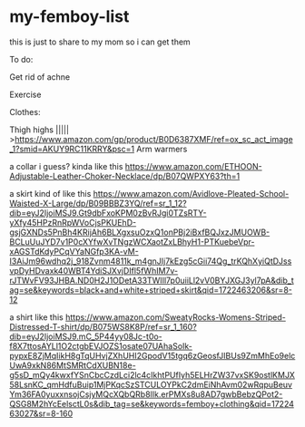 # my-femboy-list
this is just to share to my mom so i can get them

To do:

Get rid of achne 

Exercise

Clothes:

Thigh highs 
‎|||||       >https://www.amazon.com/gp/product/B0D6387XMF/ref=ox_sc_act_image_1?smid=AKUY9RC11KRRY&psc=1
Arm warmers

a collar i guess? kinda like this https://www.amazon.com/ETHOON-Adjustable-Leather-Choker-Necklace/dp/B07QWPXY63?th=1

a skirt kind of like this
https://www.amazon.com/Avidlove-Pleated-School-Waisted-X-Large/dp/B09BBBZ3YQ/ref=sr_1_12?dib=eyJ2IjoiMSJ9.Gt9dbFxoKPM0zBvRJgi0TZsRTY-yXfy45HPzRnRpWVoCjsPKUEhD-gsjGXNDs5PnBh4KRijAh6BLXgxsuOzxQ1onPBj2iBxfBQJxzJMUOWB-BCLuUuJYD7v1P0cXYfwXvTNgzWCXaotZxLBhyH1-PTKuebeVpr-xAGSTdKdyPCqVYaNGfp3KA-vM-I3AiJm96wdhq2j_918Zvnm4811k_m4gnJIj7kEzg5cGii74Qg_trKQhXyiQtDJssvpDyHDvaxk40WBT4YdiSJXvjDIfl5fWhIM7v-rJTWvFV93JHBA.ND0H2J1ODetA33TWIIl7p0uiiLl2vV0BYJXGJ3yl7pA&dib_tag=se&keywords=black+and+white+striped+skirt&qid=1722463206&sr=8-12

a shirt like this 
https://www.amazon.com/SweatyRocks-Womens-Striped-Distressed-T-shirt/dp/B075WS8K8P/ref=sr_1_160?dib=eyJ2IjoiMSJ9.mC_5P44yy08Jc-t0o-f8X7ttosAYLl1O2ctgbEVJOZS1osate07UAhaSoIk-pypxE8ZjMqIikH8gTqUHvjZXhUHI2GpodV15tgq6zGeosfJIBUs9ZmMhEo9elcUwA9xkN86MtSMRtCdXUBN18e-g5sD_mQy4kwxfYSnCbcCzdLci2lc4cIkhtPUfIyh5ELHrZW37vxSK9ostlKMJX58LsnKC_qmHdfuBuip1MjPKqcSzSTCULOYPkC2dmEiNhAvm02wRqpuBeuvYm36FA0yuxxnsojCsjyMQcXQbQRb8lIk.erPMXs8u8AD7gwbBebzQPot2-QSG8M2hYcEelsctL0s&dib_tag=se&keywords=femboy+clothing&qid=1722463027&sr=8-160
